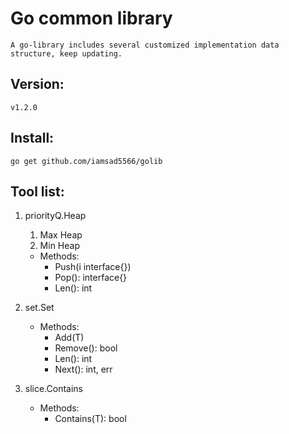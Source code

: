# Go common library
    A go-library includes several customized implementation data structure, keep updating.

## Version:
    v1.2.0
## Install:
    go get github.com/iamsad5566/golib

## Tool list:
1. priorityQ.Heap
    1. Max Heap
    2. Min Heap
    - Methods:
        - Push(i interface{})
        - Pop(): interface{}
        - Len(): int

2. set.Set
    - Methods:
        - Add(T)
        - Remove(): bool
        - Len(): int
        - Next(): int, err

3. slice.Contains
    - Methods:
        - Contains(T): bool
